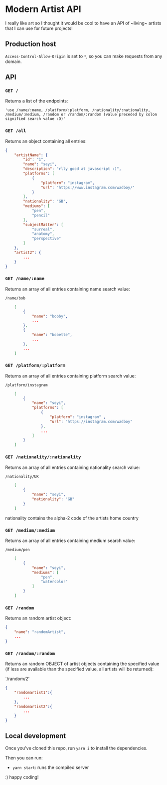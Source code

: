 # Modern Artist API

I really like art so I thought it would be cool to have an API of ~living~ artists that I can use for future projects!

## Production host


`Access-Control-Allow-Origin` is set to `*`, so  you can make requests from any domain.

## API

### `GET /`

Returns a list of the endpoints:

`
'use /name/:name, /platform/:platform, /nationality/:nationality, /medium/:medium, /random or /random/:random (value preceded by colon signified search value :D)'
`
### `GET /all`

Returns an object containing all entries:

```json
{
    "artistName": {
        "id": "1",
        "name": "seyi",
        "description": "rlly good at javascript :)",
        "platforms": [
            {
                "platform": "instagram",
                "url": "https://www.instagram.com/wadboy/"
            }
        ],
        "nationality": "GB",
        "mediums": [
            "pen",
            "pencil"
        ],
        "subjectMatter": [
            "surreal",
            "anatomy",
            "perspective"
        ]
    },
    "artist2": {
        ...
    }
}
```

### `GET /name/:name`

Returns an array of all entries containing name search value:

`/name/bob`

```json
    [
        {
            "name": "bobby",
            ...
        },
        {
            "name": "bobette",
            ...
        },
        ...
    ]
```

### `GET /platform/:platform`

Returns an array of all entries containing platform search value:

`/platform/instagram`

```json
    [
        {
            "name": "seyi",
            "platforms": [
                {
                    "platform": "instagram" ,
                    "url": "https://instagram.com/wadboy"
                },
                ...
            ]
        }
    ]

```


### `GET /nationality/:nationality`

Returns an array of all entries containing nationality search value:

`/nationality/UK`

```json
    [
        {
            "name": "seyi",
            "nationality": "GB"
        }
    ]
```
nationality contains the alpha-2 code of the artists home country


### `GET /medium/:medium`

Returns an array of all entries containing medium search value:

`/medium/pen`

```json
    [
        {
            "name": "seyi",
            "mediums": [
                "pen",
                "watercolor"
            ]
        }
    ]
```


### `GET /random`

Returns an random artist object:
```json
{
    "name": "randomArtist",
    ...
}
```

### `GET /random/:random`

Returns an random OBJECT of artist objects containing the specified value (if less are available than the specified value, all artists will be returned):

`/random/2'

```json
{
    "randomartist1":{
        ...
    },
    "randomartist2":{
        ...
    }
}
```


## Local development

Once you've cloned this repo, run `yarn i` to install the dependencies.

Then you can run:

* `yarn start`: runs the compiled server

:) happy coding!